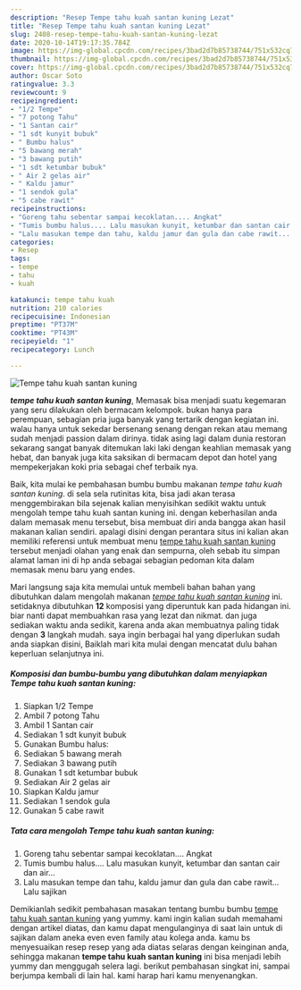 ```yaml
---
description: "Resep Tempe tahu kuah santan kuning Lezat"
title: "Resep Tempe tahu kuah santan kuning Lezat"
slug: 2408-resep-tempe-tahu-kuah-santan-kuning-lezat
date: 2020-10-14T19:17:35.784Z
image: https://img-global.cpcdn.com/recipes/3bad2d7b85738744/751x532cq70/tempe-tahu-kuah-santan-kuning-foto-resep-utama.jpg
thumbnail: https://img-global.cpcdn.com/recipes/3bad2d7b85738744/751x532cq70/tempe-tahu-kuah-santan-kuning-foto-resep-utama.jpg
cover: https://img-global.cpcdn.com/recipes/3bad2d7b85738744/751x532cq70/tempe-tahu-kuah-santan-kuning-foto-resep-utama.jpg
author: Oscar Soto
ratingvalue: 3.3
reviewcount: 9
recipeingredient:
- "1/2 Tempe"
- "7 potong Tahu"
- "1 Santan cair"
- "1 sdt kunyit bubuk"
- " Bumbu halus"
- "5 bawang merah"
- "3 bawang putih"
- "1 sdt ketumbar bubuk"
- " Air 2 gelas air"
- " Kaldu jamur"
- "1 sendok gula"
- "5 cabe rawit"
recipeinstructions:
- "Goreng tahu sebentar sampai kecoklatan.... Angkat"
- "Tumis bumbu halus.... Lalu masukan kunyit, ketumbar dan santan cair dan air..."
- "Lalu masukan tempe dan tahu, kaldu jamur dan gula dan cabe rawit... Lalu sajikan"
categories:
- Resep
tags:
- tempe
- tahu
- kuah

katakunci: tempe tahu kuah 
nutrition: 210 calories
recipecuisine: Indonesian
preptime: "PT37M"
cooktime: "PT43M"
recipeyield: "1"
recipecategory: Lunch

---
```



![Tempe tahu kuah santan kuning](https://img-global.cpcdn.com/recipes/3bad2d7b85738744/751x532cq70/tempe-tahu-kuah-santan-kuning-foto-resep-utama.jpg)

<b><i>tempe tahu kuah santan kuning</i></b>, Memasak bisa menjadi suatu kegemaran yang seru dilakukan oleh bermacam kelompok. bukan hanya para perempuan, sebagian pria juga banyak yang tertarik dengan kegiatan ini. walau hanya untuk sekedar bersenang senang dengan rekan atau memang sudah menjadi passion dalam dirinya. tidak asing lagi dalam dunia restoran sekarang sangat banyak ditemukan laki laki dengan keahlian memasak yang hebat, dan banyak juga kita saksikan di bermacam depot dan hotel yang mempekerjakan koki pria sebagai chef terbaik nya.



Baik, kita mulai ke pembahasan bumbu bumbu makanan <i>tempe tahu kuah santan kuning</i>. di sela sela rutinitas kita, bisa jadi akan terasa menggembirakan bila sejenak kalian menyisihkan sedikit waktu untuk mengolah tempe tahu kuah santan kuning ini. dengan keberhasilan anda dalam memasak menu tersebut, bisa membuat diri anda bangga akan hasil makanan kalian sendiri. apalagi disini dengan perantara situs ini kalian akan memiliki referensi untuk membuat menu <u>tempe tahu kuah santan kuning</u> tersebut menjadi olahan yang enak dan sempurna, oleh sebab itu simpan alamat laman ini di hp anda sebagai sebagian pedoman kita dalam memasak menu baru yang endes.


Mari langsung saja kita memulai untuk membeli bahan bahan yang dibutuhkan dalam mengolah makanan <u><i>tempe tahu kuah santan kuning</i></u> ini. setidaknya dibutuhkan <b>12</b> komposisi yang diperuntuk kan pada hidangan ini. biar nanti dapat membuahkan rasa yang lezat dan nikmat. dan juga sediakan waktu anda sedikit, karena anda akan membuatnya paling tidak dengan <b>3</b> langkah mudah. saya ingin berbagai hal yang diperlukan sudah anda siapkan disini, Baiklah mari kita mulai dengan mencatat dulu bahan keperluan selanjutnya ini.

<!--inarticleads1-->

##### Komposisi dan bumbu-bumbu yang dibutuhkan dalam menyiapkan Tempe tahu kuah santan kuning:

1. Siapkan 1/2 Tempe
1. Ambil 7 potong Tahu
1. Ambil 1 Santan cair
1. Sediakan 1 sdt kunyit bubuk
1. Gunakan  Bumbu halus:
1. Sediakan 5 bawang merah
1. Sediakan 3 bawang putih
1. Gunakan 1 sdt ketumbar bubuk
1. Sediakan  Air 2 gelas air
1. Siapkan  Kaldu jamur
1. Sediakan 1 sendok gula
1. Gunakan 5 cabe rawit




<!--inarticleads2-->

##### Tata cara mengolah Tempe tahu kuah santan kuning:

1. Goreng tahu sebentar sampai kecoklatan.... Angkat
1. Tumis bumbu halus.... Lalu masukan kunyit, ketumbar dan santan cair dan air...
1. Lalu masukan tempe dan tahu, kaldu jamur dan gula dan cabe rawit... Lalu sajikan




Demikianlah sedikit pembahasan masakan tentang bumbu bumbu <u>tempe tahu kuah santan kuning</u> yang yummy. kami ingin kalian sudah memahami dengan artikel diatas, dan kamu dapat mengulanginya di saat lain untuk di sajikan dalam aneka even even family atau kolega anda. kamu bs menyesuaikan resep resep yang ada diatas selaras dengan keinginan anda, sehingga makanan <b>tempe tahu kuah santan kuning</b> ini bisa menjadi lebih yummy dan menggugah selera lagi. berikut pembahasan singkat ini, sampai berjumpa kembali di lain hal. kami harap hari kamu menyenangkan.
